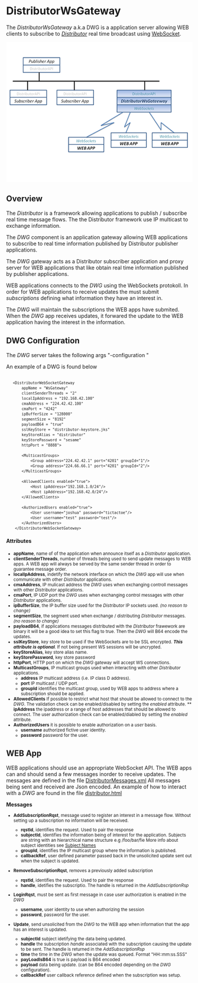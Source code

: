 # DistributorWsGateway

The _DistributorWsGateway_ a.k.a DWG is a application server allowing WEB clients to subscribe to [_Distributor_](https://github.com/hoddmimes/Distributor) 
real time broadcast using  [WebSocket](https://en.wikipedia.org/wiki/WebSocket).

![alt text](https://github.com/hoddmimes/DistributorWsGateway/blob/master/doc/DWG.png "Schematic solution")

## Overview

The _Distributor_ is a framework allowing applications to publish / subscribe real time message flows. 
The the Distributor framework use IP multicast to exchange information. 

The _DWG_ component is an application gateway allowing WEB applications to subscribe to real time information published
by Distributor publisher applications. 

The _DWG_ gateway acts as a Distributor subscriber application and proxy server for WEB applications that like obtain 
real time information published by publisher applications.

WEB applications connects to the _DWG_ using the WebSockets protokoll.  In order for WEB applications to receive 
updates the must submit _subscriptions_ defining what information they have an interest in.

The _DWG_ will maintain the subscriptions the WEB apps have submited. When the _DWG_ app receives updates, 
it forwared the update to the WEB application having the interest in the information.

## DWG Configuration 
The _DWG_ server takes the following args 
"-configuration _<dwg-configuration-file>_"

An example of a DWG is found below

<small>

```

   <DistributorWebSocketGateway
       appName = "WsGateway"
       clientSenderThreads = "2"
       localIpAddress = "192.168.42.100"
       cmaAddress = "224.42.42.100"
       cmaPort = "4242"
       ipBufferSize = "128000"
       segmentSize = "8192"
       payloadB64 = "true"
       sslKeyStore = "distributor-keystore.jks"
       keyStoreAlias = "distributor"
       keyStorePassword = "sesame"
       httpPort = "8888">
       
       <MulticastGroups>
           <Group address="224.42.42.1" port="4201" groupId="1"/>
           <Group address="224.66.66.1" port="4201" groupId="2"/>
       </MulticastGroups>
   
       <AllowedClients enabled="true">
           <Host ipAddress="192.168.1.0/24"/>
           <Host ipAddress="192.168.42.0/24"/>
       </AllowedClients>
   
       <AuthorizedUsers enabled="true">
           <User username="joshua" password="tictactoe"/>
           <User username="test" password="test"/>
       </AuthorizedUsers>
    </DistributorWebSocketGateway>   

```
</small>

#### Attributes
<small>

* __appName__, name of of the application when announce itself as a _Distributor_ application.
* __clientSenderThreads__, number of threads being used to send update messages to WEB apps. A WEB app will always be served by the same sender thread in order to guarantee message order.
* __localIpAddress__, indetify the network interface on which the _DWG_ app will use when communicate with other _Distributor_ applications.
* __cmaAddress__, IP mulicast address the _DWG_ uses when exchanging controll messages with other _Distributor_ applications.
* __cmaPort__, IP UDP port the _DWG_ uses when exchanging control messages with other _Distributor_ applications.
* __ipBufferSize__, the IP buffer size used for the _Distributor_ IP sockets used. _(no reason to change)_
* __segmentSize__, the segment used when exchange / distributing  _Distributor_ messages. _(no reason to change)_
* __payloadB64__, if applications messages distributed with the _Distributor_ frawework are binary it will be a good idea to set this flag to true. Then the _DWG_ will B64 encode the updates.
* __sslKeyStore__, key store to be used if the WebSockets are to be SSL encrypted. *__This attribute is optional__*. If not being present WS sessions will be uncrypted.
* __keyStoreAlias__, key store alias name.
* __keyStorePassword__, key store password
* __httpPort__, HTTP port on which the _DWG_ gateway will accept WS connections.
* __MulticastGroups__, IP multicast groups used when interacting with other _Distributor_ applications.
    * __address__ IP multicast address (i.e. IP class D address). 
    * __port__ IP multicast / UDP port.
    * __groupId__ identifies the multicast group, used by WEB apps to address where a subscription should be applied.
* __AllowedClients__ If possible to restrict what host that should be allowed to connect to the _DWG_. The validation check can be enabled/disabled by setting the _enabled_ attribute.
    ** __ipAddress__ the ipaddress or a range of host addresses that should be allowed to connect. The user authorization check can be enabled/diabled by setting the _enabled_ attribute.
* __AuthorizedUsers__ it is possible to enable authorization on a _user_ basis.  
    * __username__ authorized fictive user identity.
    * __password__ password for the user. 
</small>
  
## WEB App

WEB applications should use an appropriate WebSocket API.
The WEB apps can and should send a few messages inorder to receive updates.
The messages are defined in the file [DistributorMessages.xml](https://github.com/hoddmimes/DistributorWsGateway/blob/master/xml/DistributorMessage.xml)
All messages being sent and received are Json encoded. 
An example of how to interact with a _DWG_ are found in the file [distributor.html](https://github.com/hoddmimes/DistributorWsGateway/blob/master/public/distributor.html)

__Messages__
 
 <small>
 
 * __AddSubscriptionRqst__, message used to register an interest in a message flow. Without setting up a subscription no information will be received.
    * __rqstId__, identifies the request. Used to pair the response 
    * __subjectId__, identifies the information being of interest for the application. Subjects are string with an hierarchical  name structure e.g /foo/bar/fie More info about subject identities see [Subject Names](https://github.com/hoddmimes/Distributor/blob/master/README.md#subject-names)
    * __groupId__, identifies the IP multicast group where the information is published.
    * __callbackRef__, user defined parameter passed back in the unsolicited update sent out when the subject is updated.
 * __RemoveSubscriptionRqst__, removes a previously added subscription
    * __rqstId__, identifies the request. Used to pair the response 
    * __handle__, idetifies the subscriptio. The handle is returned in the *AddSubscriptionRsp*
 * __LoginRqst__, must be sent as first message in case user authorization is enabled in the _DWG_
    * __username__, user identity to use when authorizing the session
    * __password__, password for the user.
    
 * __Update__, send unsolicited from the _DWG_ to the WEB app when information that the app has an interest is updated.
    * __subjectId__ subject idetifying the data being updated.
    * __handle__ the subscription _handle_ associated with the subscription causing the update to be sent. The handle is returned in the *AddSubscriptionRsp*
    * __time__ the time in the _DWG_ when the update was queued. Format "HH::mm:ss.SSS"
    * __payLoadIsB64__ is true is payload is B64 encoded
    * __payload__ data being update. (can be B64 encoded depending on the _DWG_ configuration).
    * __callbackRef__ user callback reference defined when the subscription was setup.  
     
 </small>